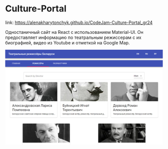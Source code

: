# Culture-Portal
link: https://alenakharytonchyk.github.io/CodeJam-Culture-Portal_gr24

Одностаничный сайт на React с использованием Material-UI. Он предоставляет информацию по театральным режиссерам с их биографией, видео из Youtube и отметкой на Google Map.

![alt text](https://github.com/375291601334/My-CV/blob/master/src/assets/projects/culture-portal.png)
